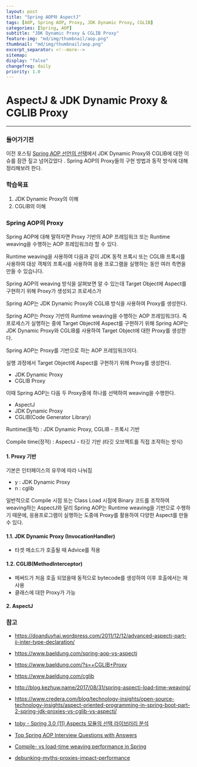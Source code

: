 ```yaml
---
layout: post
title: "Spring AOP와 AspectJ"
tags: [AOP, Spring AOP, Proxy, JDK Dynamic Proxy, CGLIB]
categories: [Spring, AOP]
subtitle: "JDK Dynamic Proxy & CGLIB Proxy"
feature-img: "md/img/thumbnail/aop.png"
thumbnail: "md/img/thumbnail/aop.png"
excerpt_separator: <!--more-->
sitemap:
display: "false"
changefreq: daily
priority: 1.0
---
```


<!--more-->

# AspectJ & JDK Dynamic Proxy & CGLIB Proxy

---

### 들어가기전

이전 포스팅 [Spring AOP 선언의 선택](https://gmun.github.io/spring/aop/2019/03/01/spring-aop-choosing.html)에서 JDK Dynamic Proxy와 CGLIB에 대한 이슈를 잠깐 짚고 넘어갔었다 . Spring AOP의 Proxy들의 구현 방법과 동작 방식에 대해 정리해보려 한다.

### 학습목표

1. JDK Dynamic Proxy의 이해
2. CGLIB의 이해

### Spring AOP의 Proxy


 Spring AOP에 대해 말하자면 Proxy 기반의 AOP 프레임워크 또는 Runtime weaving을 수행하는 AOP 프레임워크라 할 수 있다.

Runtime weaving을 사용하여 다음과 같이 JDK 동적 프록시 또는 CGLIB 프록시를 사용하여 대상 객체의 프록시를 사용하여 응용 프로그램을 실행하는 동안 여러 측면을 만들 수 있습니다.

Spring AOP의 weaving 방식을 살펴보면 알 수 있는데 Target Object에 Aspect를 구현하기 위해 Proxy가 생성되고 프로세스가

Spring AOP는 JDK Dynamic Proxy와 CGLIB 방식을 사용하여  Proxy를 생성한다.


 Spring AOP는 Proxy 기반의 Runtime weaving을 수행하는 AOP 프레임워크다. 즉 프로세스가 실행하는 중에 Target Object에 Aspect를 구현하기 위해 Spring AOP는 JDK Dynamic Proxy와 CGLIB를 사용하여 Target Object에 대한 Proxy를 생성한다.


Spring AOP는 Proxy를 기반으로 하는 AOP 프레임워크이다.

실행 과정에서 Target Object에 Aspect를 구현하기 위해 Proxy를 생성한다.

- JDK Dynamic Proxy
- CGLIB Proxy


이때 Spring AOP는 다음 두 Proxy중에 하나를 선택하여 weaving을 수행한다.

- AspectJ
- JDK Dynamic Proxy
- CGLIB(Code Generator Library)


Runtime(동적) : JDK Dynamic Proxy, CGLIB - 프록시 기반

Compile time(정적) : AspectJ    - 타깃 기반 (타깃 오브젝트를 직접 조작하는 방식)

#### 1. Proxy 기반

기본은 인터페이스의 유무에 따라 나눠짐

- y : JDK Dynamic Proxy
- n : cglib


일반적으로 Compile 시점 또는 Class Load 시점에 Binary 코드를 조작하여 weaving하는 AspectJ와 달리 Spring AOP는 Runtime weaving을 기반으로 수행하기 때문에,  응용프로그램이 실행하는 도중에 Proxy를 활용하여 다양한 Aspect를 만들수 있다.


#### 1.1. JDK Dynamic Proxy (InvocationHandler)

- 타겟 메소드가 호출될 때 Advice를 적용

#### 1.2. CGLIB(MethodInterceptor)

- 메써드가 처음 호출 되었을때 동적으로 bytecode를 생성하여 이후 호출에서는 재사용
- 클래스에 대한 Proxy가 가능

#### 2. AspectJ


### 참고

- https://doanduyhai.wordpress.com/2011/12/12/advanced-aspectj-part-ii-inter-type-declaration/
- https://www.baeldung.com/spring-aop-vs-aspectj
- https://www.baeldung.com/?s=+CGLIB+Proxy
- https://www.baeldung.com/cglib
- http://blog.kezhuw.name/2017/08/31/spring-aspectj-load-time-weaving/

- https://www.credera.com/blog/technology-insights/open-source-technology-insights/aspect-oriented-programming-in-spring-boot-part-2-spring-jdk-proxies-vs-cglib-vs-aspectj/

- [toby - Spring 3.0 (11) Aspects 모듈의 선택 라이브러리 분석](http://toby.epril.com/?p=620)
- [Top Spring AOP Interview Questions with Answers](https://howtodoinjava.com/interview-questions/top-spring-aop-interview-questions-with-answers/)
- [Compile- vs load-time weaving performance in Spring](https://www.nurkiewicz.com/2009/10/yesterday-i-had-pleasure-to-participate.html)
- [debunking-myths-proxies-impact-performance](https://spring.io/blog/2007/07/19/debunking-myths-proxies-impact-performance)
